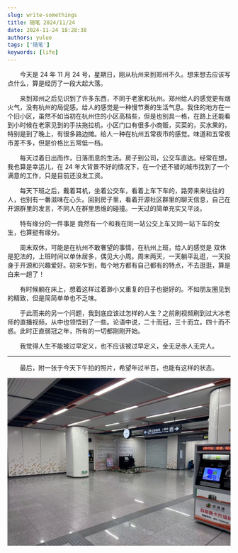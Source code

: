 ```yaml
---
slug: write-somethings
title: 随笔 2024/11/24
date: 2024-11-24 18:28:38
authors: yuluo
tags: ['随笔']
keywords: [life]
---
```


<!-- truncate -->

&emsp;&emsp;今天是 24 年 11 月 24 号，星期日，刚从杭州来到郑州不久。想来想去应该写点什么，算是经历了一段大起大落。

&emsp;&emsp;来到郑州之后见识到了许多东西，不同于老家和杭州。郑州给人的感觉更有烟火气，没有杭州的局促感。给人的感觉是一种慢节奏的生活气息。我住的地方在一个旧小区，虽然不如当初在杭州住的小区高档些，但是也别具一格，在路上还能看到小时候在老家见到的手扶拖拉机，小区门口有很多小商贩，买菜的，买水果的，特别是到了晚上，有很多路边摊。给人一种在杭州五常夜市的感觉。味道和五常夜市差不多，但是价格比五常低一档。

&emsp;&emsp;每天过着日出而作，日落而息的生活。房子到公司，公交车直达。经常在想，我也算是幸运儿，在 24 年大背景不好的情况下，在一个还不错的城市找到了一个满意的工作，只是目前还没发工资。

&emsp;&emsp;每天下班之后，戴着耳机，坐着公交车，看着上车下车的，路旁来来往往的人，也别有一番滋味在心头。回到房子里，看着开源社区群里的聊天信息，自己在开源群里的发言，不同人在群里思维的碰撞。一天过的简单充实又平淡。

&emsp;&emsp;特有缘分的一件事是 竟然有一个和我在同一站公交上车又同一站下车的女生，也算挺有缘分。

&emsp;&emsp;周末双休，可能是在杭州不敢奢望的事情，在杭州上班，给人的感觉是 双休是犯法的，上班时间以单休居多，偶见大小周。周末两天，一天躺平乱逛，一天投身于开源和兴趣爱好。初来乍到，每个地方都有自己都有的特点，不去逛逛，算是白来一趟了！

&emsp;&emsp;有时候躺在床上，想着这样过着渺小又重复的日子也挺好的。不如朋友圈见到的精致，但是简简单单也不乏味。

&emsp;&emsp;于此而来的另一个问题，我到底应该过怎样的人生？之前刷视频刷到过大冰老师的直播视频，从中也领悟到了一些。论语中说，二十而冠，三十而立。四十而不惑。此时正直弱冠之年，所有的一切都刚刚开始。

&emsp;&emsp;我觉得人生不能被过早定义，也不应该被过早定义，金无足赤人无完人。

---

&emsp;&emsp;最后，附一张于今天下午拍的照片，希望年过半百，也能有这样的状态。

![郑州东周路地铁口弹钢琴的老人](/img/other/other2.jpg)
